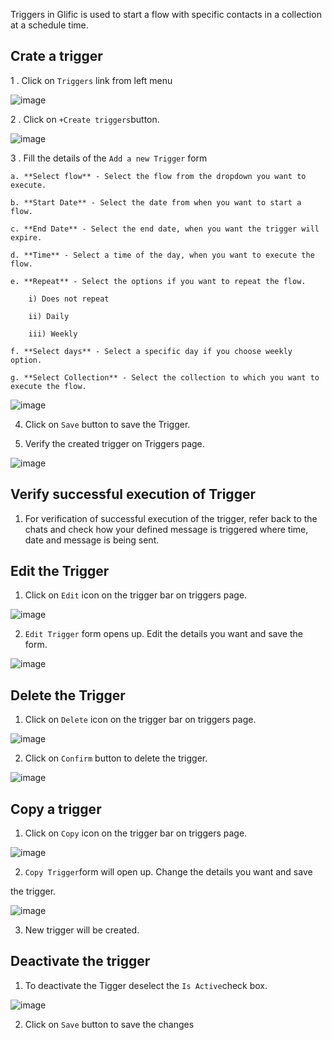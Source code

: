 Triggers in Glific is used to start a flow with specific contacts in a collection at a schedule time.

## Crate a trigger

1 . Click on `Triggers` link from left menu

![image](https://user-images.githubusercontent.com/32592458/212646689-26b30a76-d08a-4a96-a85f-c8e32db9dd00.png)

2 . Click on `+Create triggers`button.

![image](https://user-images.githubusercontent.com/32592458/212646723-95237183-67b7-480d-a5a9-3a4259eabc40.png)

3 . Fill the details of the `Add a new Trigger` form

    a. **Select flow** - Select the flow from the dropdown you want to execute.

    b. **Start Date** - Select the date from when you want to start a flow.

    c. **End Date** - Select the end date, when you want the trigger will expire.

    d. **Time** - Select a time of the day, when you want to execute the flow.

    e. **Repeat** - Select the options if you want to repeat the flow.

        i) Does not repeat

        ii) Daily

        iii) Weekly

    f. **Select days** - Select a specific day if you choose weekly option.

    g. **Select Collection** - Select the collection to which you want to execute the flow.

![image](https://user-images.githubusercontent.com/32592458/212646948-c63f09ca-e266-40b0-9a20-d1c44d474779.png)

4.  Click on `Save` button to save the Trigger.

5. Verify the created trigger on Triggers page.

![image](https://user-images.githubusercontent.com/32592458/212646976-53e3f899-c618-4b0b-b2eb-853455c64552.png)

## Verify successful  execution of Trigger

1. For verification of successful execution of the trigger, refer back to the chats and check how your defined message is triggered where time, date and message is being sent.

## Edit the Trigger

1. Click on `Edit` icon on the trigger bar on triggers page.

![image](https://user-images.githubusercontent.com/32592458/212647015-3a825706-563f-42d5-9c87-a40e97fcefa0.png)



2. `Edit Trigger` form opens up. Edit the details you want and save the form.

![image](https://user-images.githubusercontent.com/32592458/212647034-92c6c237-eedf-42ba-af73-ef578ad9c6b5.png)



## Delete the Trigger

1. Click on `Delete` icon on the trigger bar on triggers page.

![image](https://user-images.githubusercontent.com/32592458/212647052-18158d6f-0c3d-457c-a0ba-a18d436ff60d.png)



2. Click on `Confirm` button to delete the trigger.

![image](https://user-images.githubusercontent.com/32592458/212647080-0b3e0340-fc39-4b7f-998b-b510bf7a32a6.png)



## Copy a trigger

1. Click on `Copy` icon on the trigger bar on triggers page.

![image](https://user-images.githubusercontent.com/32592458/212647113-b04bef3e-07bd-42e4-ac48-3a7efd9e8132.png)



2. `Copy Trigger`form will open up. Change the details you want and save

the trigger.

![image](https://user-images.githubusercontent.com/32592458/212647214-2e2080e2-9a22-46e8-bc84-e68f3890fc45.png)



3. New trigger will be created.

## Deactivate the trigger

1. To deactivate the Tigger deselect the `Is Active`check box.

![image](https://user-images.githubusercontent.com/32592458/212647234-f3be038c-db90-4e08-8ebd-7196c1727855.png)

2. Click on `Save` button to save the changes
